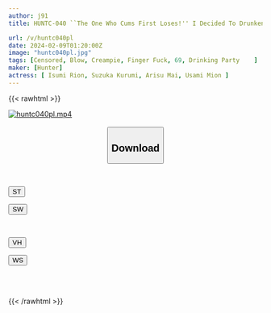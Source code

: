 ```yaml
---
author: j91
title: HUNTC-040 ``The One Who Cums First Loses!'' I Decided To Drunkenly Compete With A Female Friend Who Is Not In Love With Me! Both Of Them Cum Instantly With The Small Fish's Pussy And Small Fish's Dick! In The End…,

url: /v/huntc040pl
date: 2024-02-09T01:20:00Z
image: "huntc040pl.jpg"
tags: [Censored, Blow, Creampie, Finger Fuck, 69, Drinking Party	]
maker: [Hunter]
actress: [ Isumi Rion, Suzuka Kurumi, Arisu Mai, Usami Mion ]
---
```



{{< rawhtml >}}

<div class="video" data-videoid="kqq2lAx2Q9ueq4">
    <a href="javascript:;">
        <img src="/v/huntc040pl/huntc040pl.jpg" width="WIDTH" height="HEIGHT" alt="huntc040pl.mp4" loading="lazy">
    </a>
</div>

<script type="text/javascript" src="https://j91.asia/asset/on-demand-st.js"></script>

<br>
  <link rel="stylesheet" href="https://j91.asia/asset/bs5.css">
  
  <center>
  <button class="btn btn-primary" type="button" data-bs-toggle="collapse" data-bs-target=".multi-collapse" aria-expanded="false" aria-controls="multiCollapseExample1 multiCollapseExample2"><h2>Download</h2></button></center>
</p>
<div class="row">
  <div class="col">
    <div class="collapse multi-collapse" id="multiCollapseExample1">
      <div class="card card-body">
	      	      <br>
<div class="buttons">  
<p><a href="https://streamtape.to/v/kqq2lAx2Q9ueq4" target="_blank"><button class="btn-hover color-3"><i class="fa fa-download"></i> ST</button></a></p>
<p><a href="https://flaswish.com/6hcmgobn3y7d" target="_blank"><button class="btn-hover color-2"><i class="fa fa-download"></i> SW</button></a></p></div>
    </div>
  </div>
</div>
  <div class="col">
    <div class="collapse multi-collapse" id="multiCollapseExample2">
      <div class="card card-body">
	      <br>
<div class="buttons">
<p><a href="javascript:;" target="_blank"><button class="btn-hover color-9"><i class="fa fa-download"></i> VH</button></a></p>
<p><a href="javascript:;" target="_blank"><button class="btn-hover color-8"><i class="fa fa-download"></i> WS</button></a></p></div>
<br><br>
      </div>
    </div>
  </div>
</div>

{{< /rawhtml >}}